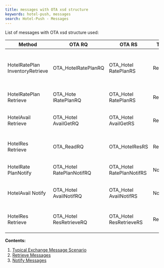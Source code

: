 ```yaml
---
title: messages with OTA xsd structure
keywords: hotel-push, messages
search: Hotel-Push - Messages
---
```


List of messages with OTA xsd structure used:

  
| **Method**			| **OTA RQ**			| **OTA RS**			| **Type**	| **Description**	|
| ----------------------------- | ----------------------------- | ----------------------------- | ------------- | --------------------- |
| HotelRatePlan InventoryRetrieve | OTA_HotelRatePlanRQ | OTA_Hotel RatePlanRS | Retrieve | Retrieve static information of hotel seller inventory|
| HotelRatePlan Retrieve | OTA_Hote lRatePlanRQ | OTA_Hotel RatePlanRS | Retrieve | Retrieve rates of hotel seller|
| HotelAvail Retrieve | OTA_Hotel AvailGetRQ | OTA_Hotel AvailGetRS | Retrieve | Retrieve availability of hotel seller|
| HotelRes Retrieve | OTA_ReadRQ  | OTA_HotelResRS | Retrieve | Retrieve reservations from user seller|
| HotelRate PlanNotify | OTA_Hotel RatePlanNotifRQ | OTA_Hotel RatePlanNotifRS | Notify | Notify rates to hotel seller  |
| HotelAvail Notify | OTA_Hotel AvailNotifRQ | OTA_Hotel AvailNotifRS | Notify | Notify availability to hotel seller|
| HotelRes Retrieve | OTA_Hotel ResRetrieveRQ | OTA_Hotel ResRetrieveRS | Retrieve | Retrieve reservations from user seller |


**Contents:**


1. [Typical Exchange Message Scenario](/docs/hotel-push/messages-files/typical-scenario)
2. [Retrieve Messages](/docs/hotel-push/messages-files/retrieve-messages)
3. [Notify Messages](/docs/hotel-push/messages-files/notify-messages)
